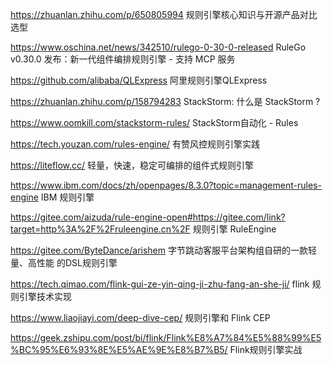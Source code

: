 https://zhuanlan.zhihu.com/p/650805994    规则引擎核心知识与开源产品对比选型

https://www.oschina.net/news/342510/rulego-0-30-0-released     RuleGo v0.30.0 发布：新一代组件编排规则引擎 - 支持 MCP 服务

https://github.com/alibaba/QLExpress    阿里规则引擎QLExpress 

https://zhuanlan.zhihu.com/p/158794283   StackStorm: 什么是 StackStorm ?

https://www.oomkill.com/stackstorm-rules/     StackStorm自动化 - Rules

https://tech.youzan.com/rules-engine/   有赞风控规则引擎实践

https://liteflow.cc/   轻量，快速，稳定可编排的组件式规则引擎

https://www.ibm.com/docs/zh/openpages/8.3.0?topic=management-rules-engine    IBM 规则引擎

https://gitee.com/aizuda/rule-engine-open#https://gitee.com/link?target=http%3A%2F%2Fruleengine.cn%2F    规则引擎 RuleEngine

https://gitee.com/ByteDance/arishem   字节跳动客服平台架构组自研的一款轻量、高性能 的DSL规则引擎

https://tech.qimao.com/flink-gui-ze-yin-qing-ji-zhu-fang-an-she-ji/   flink 规则引擎技术实现

https://www.liaojiayi.com/deep-dive-cep/    规则引擎和 Flink CEP

https://geek.zshipu.com/post/bi/flink/Flink%E8%A7%84%E5%88%99%E5%BC%95%E6%93%8E%E5%AE%9E%E8%B7%B5/    Flink规则引擎实战


